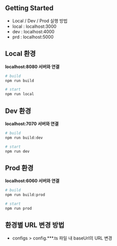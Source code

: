 ## Getting Started

* Local / Dev / Prod 실행 방법
* local : localhost:3000
* dev : localhost:4000
* prd : localhost:5000

## Local 환경
**localhost:8080 서버와 연결**
```bash
# build
npm run build

# start
npm run local
```

## Dev 환경
**localhost:7070 서버와 연결**
```bash
# build
npm run build:dev

# start
npm run dev
```

## Prod 환경
**localhost:6060 서버와 연결**
```bash
# build
npm run build:prod

# start
npm run prod
```

## 환경별 URL 변경 방법
* configs > config.***.ts 파일 내 baseUrl의 URL 변경